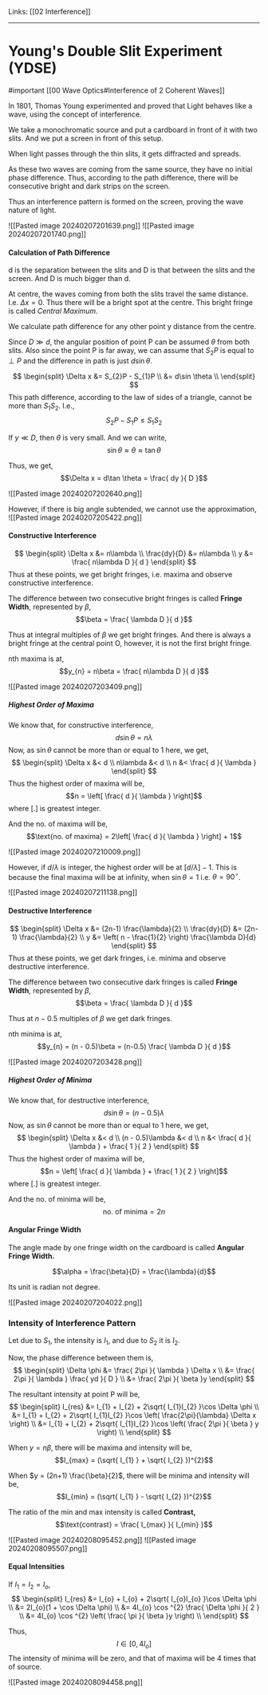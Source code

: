 Links: [[02 Interference]]
___
# Young's Double Slit Experiment (YDSE)
#important 
[[00 Wave Optics#Interference of 2 Coherent Waves]]

In 1801, Thomas Young experimented and proved that Light behaves like a wave, using the concept of interference. 

We take a monochromatic source and put a cardboard in front of it with two slits. And we put a screen in front of this setup. 

When light passes through the thin slits, it gets diffracted and spreads. 

As these two waves are coming from the same source, they have no initial phase difference. Thus, according to the path difference, there will be consecutive bright and dark strips on the screen. 

Thus an interference pattern is formed on the screen, proving the wave nature of light. 

![[Pasted image 20240207201639.png]]
![[Pasted image 20240207201740.png]]

#### Calculation of Path Difference 
d is the separation between the slits and D is that between the slits and the screen. And D is much bigger than d.

At centre, the waves coming from both the slits travel the same distance. I.e. $\Delta x = 0$. Thus there will be a bright spot at the centre. This bright fringe is called *Central Maximum.*

We calculate path difference for any other point y distance from the centre.

Since $D \gg d$, the angular position of point P can be assumed $\theta$ from both slits.
Also since the point P is far away, we can assume that $S_{2}P$ is equal to $\perp P$ and the difference in path is just $d\sin \theta$.

$$
\begin{split}
\Delta x &= S_{2}P - S_{1}P \\
&= d\sin \theta \\ 
\end{split}
$$
This path difference, according to the law of sides of a triangle, cannot be more than $S_{1}S_{2}$. I.e.,
$$S_{2}P - S_{1}P \leq S_{1}S_{2}$$

If $y \ll D$, then $\theta$ is very small. 
And we can write,
$$\sin \theta \approx \theta \approx \tan \theta$$

Thus, we get,
$$\Delta x = d\tan \theta = \frac{ dy }{ D }$$

![[Pasted image 20240207202640.png]] 

However, if there is big angle subtended, we cannot use the approximation,
![[Pasted image 20240207205422.png]]

#### Constructive Interference 
$$
\begin{split}
\Delta x &= n\lambda \\
\frac{dy}{D} &= n\lambda \\
y &= \frac{ n\lambda D }{ d }
\end{split}
$$
Thus at these points, we get bright fringes, i.e. maxima and observe constructive interference.

The difference between two consecutive bright fringes is called **Fringe Width**, represented by $\beta$,
$$\beta = \frac{ \lambda D }{ d }$$

Thus at integral multiples of $\beta$ we get bright fringes. And there is always a bright fringe at the central point O, however, it is not the first bright fringe. 

nth maxima is at,
$$y_{n} = n\beta = \frac{ n\lambda D }{ d }$$

![[Pasted image 20240207203409.png]]

##### Highest Order of Maxima 
We know that, for constructive interference,
$$d\sin \theta = n\lambda$$
Now, as $\sin \theta$ cannot be more than or equal to 1 here, we get,
$$
\begin{split}
\Delta x &< d \\
n\lambda &< d \\
n &< \frac{ d }{ \lambda }
\end{split}
$$
Thus the highest order of maxima will be,
$$n = \left[ \frac{ d }{ \lambda } \right]$$
where \[.\] is greatest integer.

And the no. of maxima will be,
$$\text{no. of maxima} = 2\left[ \frac{ d }{ \lambda } \right] + 1$$

![[Pasted image 20240207210009.png]]

However, if $d/\lambda$ is integer, the highest order will be at $[d / \lambda] - 1$. This is because the final maxima will be at infinity, when $\sin \theta = 1$ i.e. $\theta = 90^{\circ}$.

![[Pasted image 20240207211138.png]]

#### Destructive Interference 
$$
\begin{split}
\Delta x &= (2n-1) \frac{\lambda}{2} \\
\frac{dy}{D} &= (2n-1) \frac{\lambda}{2} \\
y &= \left( n - \frac{1}{2} \right) \frac{\lambda D}{d}
\end{split}
$$
Thus at these points, we get dark fringes, i.e. minima and observe destructive interference. 

The difference between two consecutive dark fringes is called **Fringe Width**, represented by $\beta$,
$$\beta = \frac{ \lambda D }{ d }$$

Thus at $n-0.5$ multiples of $\beta$ we get dark fringes. 

nth minima is at,
$$y_{n} = (n - 0.5)\beta = (n-0.5) \frac{ \lambda D }{ d }$$

![[Pasted image 20240207203428.png]]

##### Highest Order of Minima 
We know that, for destructive interference,
$$d\sin \theta = (n - 0.5)\lambda$$
Now, as $\sin \theta$ cannot be more than or equal to 1 here, we get,
$$
\begin{split}
\Delta x &< d \\
(n - 0.5)\lambda &< d \\
n &< \frac{ d }{ \lambda } + \frac{ 1 }{ 2 }
\end{split}
$$
Thus the highest order of maxima will be,
$$n = \left[ \frac{ d }{ \lambda } + \frac{ 1 }{ 2 } \right]$$
where \[.\] is greatest integer.

And the no. of minima will be,
$$\text{no. of minima} = 2n$$

#### Angular Fringe Width 
The angle made by one fringe width on the cardboard is called **Angular Fringe Width.**

$$\alpha = \frac{\beta}{D} = \frac{\lambda}{d}$$

Its unit is radian not degree.

![[Pasted image 20240207204022.png]]

### Intensity of Interference Pattern
Let due to $S_{1}$, the intensity is $I_{1}$, and due to $S_{2}$ it is $I_{2}$.

Now, the phase difference between them is,
$$
\begin{split}
\Delta \phi &= \frac{ 2\pi }{ \lambda } \Delta x \\
&= \frac{ 2\pi }{ \lambda } \frac{ yd }{ D } \\
&= \frac{ 2\pi }{ \beta }y
\end{split}
$$

The resultant intensity at point P will be,
$$
\begin{split}
I_{res} &= I_{1} + I_{2} + 2\sqrt{ I_{1}I_{2} }\cos \Delta \phi \\
&= I_{1} + I_{2} + 2\sqrt{ I_{1}I_{2} }\cos \left( \frac{2\pi}{\lambda} \Delta x \right) \\
&= I_{1} + I_{2} + 2\sqrt{ I_{1}I_{2} }\cos \left( \frac{ 2\pi }{ \beta } y \right) \\
\end{split}
$$

When $y = n\beta$, there will be maxima and intensity will be,
$$I_{max} = (\sqrt{ I_{1} } + \sqrt{ I_{2} })^{2}$$

When $y = (2n+1) \frac{\beta}{2}$, there will be minima and intensity will be,
$$I_{min} = (\sqrt{ I_{1} } - \sqrt{ I_{2} })^{2}$$

The ratio of the min and max intensity is called **Contrast,**
$$\text{contrast} = \frac{ I_{max} }{ I_{min} }$$

![[Pasted image 20240208095452.png]]
![[Pasted image 20240208095507.png]]

#### Equal Intensities 
If $I_{1} = I_{2} = I_{o}$,
$$
\begin{split}
I_{res} &= I_{o} + I_{o} + 2\sqrt{ I_{o}I_{o} }\cos \Delta \phi \\
&= 2I_{o}(1 + \cos \Delta \phi) \\
&= 4I_{o} \cos ^{2} \frac{ \Delta \phi }{ 2 } \\
&= 4I_{o} \cos ^{2} \left( \frac{ \pi }{ \beta }y \right) \\
\end{split}
$$

Thus, 
$$I \in [0, 4I_{o}]$$
The intensity of minima will be zero, and that of maxima will be 4 times that of source.

![[Pasted image 20240208094458.png]]









